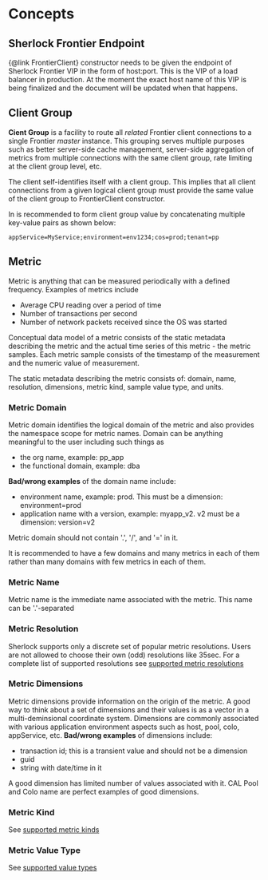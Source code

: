 # Concepts

## Sherlock Frontier Endpoint
{@link FrontierClient} constructor needs to be given the endpoint of Sherlock Frontier VIP in the form of host:port. This is the VIP of a load balancer in production.
At the moment the exact host name of this VIP is being finalized and the document will be updated when that happens.


## Client Group
**Cient Group** is a facility to route all *related* Frontier client connections to a single Frontier *master* instance. This grouping serves multiple purposes such as better server-side cache management, server-side aggregation of metrics from multiple connections with the same client group, rate limiting at the client group level, etc.

The client self-identifies itself with a client group. This implies that all client connections from a given logical client group must provide the same value of the client group to FrontierClient constructor.

In is recommended to form client group value by concatenating multiple key-value pairs as shown below:

````
appService=MyService;environment=env1234;cos=prod;tenant=pp
````

## Metric
Metric is anything that can be measured periodically with a defined frequency. Examples of metrics include

* Average CPU reading over a period of time
* Number of transactions per second
* Number of network packets received since the OS was started

Conceptual data model of a metric consists of the static metadata describing the metric and the actual time series of this metric - the metric samples. Each metric sample consists of the timestamp of the measurement and the numeric value of measurement.

The static metadata describing the metric consists of: domain, name, resolution, dimensions, metric kind, sample value type, and units.
### Metric Domain
Metric domain identifies the logical domain of the metric and also provides the namespace scope for metric names. Domain  can be anything meaningful to the user including such things as

* the org name, example: pp\_app
* the functional domain, example: dba

**Bad/wrong examples** of the domain name include:

* environment name, example: prod. This must be a dimension: environment=prod
* application name with a version, example: myapp_v2. v2 must be a dimension: version=v2

Metric domain should not contain '.', '/', and '=' in it.

It is recommended to have a few domains and many metrics in each of them rather than many domains with few metrics in each of them.

### Metric Name
Metric name is the immediate name associated with the metric. This name can be '.'-separated

### Metric Resolution
Sherlock supports only a discrete set of popular metric resolutions. Users are not allowed to choose their own (odd) resolutions like 35sec.
For a complete list of supported resolutions see
[supported metric resolutions](../resources/ProtocolV1.proto#L235)

### Metric Dimensions
Metric dimensions provide information on the origin of the metric. A good way to think about a set of dimensions and their values is as a vector in a multi-deminsional coordinate system.
Dimensions are commonly associated with various application environment aspects such as host, pool, colo, appService, etc.
**Bad/wrong examples** of dimensions include:

* transaction id; this is a transient value and should not be a dimension
* guid
* string with date/time in it

A good dimension has limited number of values associated with it. CAL Pool and Colo name are perfect examples of good dimensions.


### Metric Kind
See [supported metric kinds](../resources/ProtocolV1.proto#252)


### Metric Value Type
See [supported value types](../resources/ProtocolV1.proto#L274)
